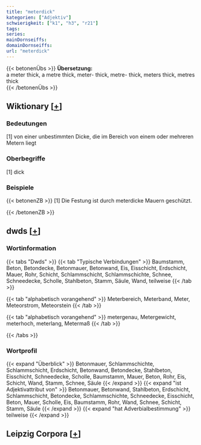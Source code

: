 ```yaml
---
title: "meterdick"
kategorien: ["Adjektiv"]
schwierigkeit: ["k1", "h3", "r21"]
tags:
series:
mainDornseiffs:
domainDornseiffs:
url: "meterdick"
---
```


{{< betonenÜbs >}}
**Übersetzung:**  
a meter thick, a metre thick, meter- thick, metre- thick, meters thick, metres thick  
{{< /betonenÜbs >}}

## Wiktionary [[+](https://de.wiktionary.org/wiki/meterdick)]

### Bedeutungen
[1] von einer unbestimmten Dicke, die im Bereich von einem oder mehreren Metern liegt  

### Oberbegriffe
[1] dick  

### Beispiele
{{< betonenZB >}}
[1] Die Festung ist durch meterdicke Mauern geschützt.  

{{< /betonenZB >}}


## dwds [[+](https://www.dwds.de/wb/meterdick)]

### Wortinformation
{{< tabs "Dwds" >}}
{{< tab "Typische Verbindungen" >}}
Baumstamm, Beton, Betondecke, Betonmauer, Betonwand, Eis, Eisschicht, Erdschicht, Mauer, Rohr, Schicht, Schlammschicht, Schlammschichte, Schnee, Schneedecke, Scholle, Stahlbeton, Stamm, Säule, Wand, teilweise
{{< /tab >}}

{{< tab "alphabetisch vorangehend" >}}
Meterbereich, Meterband, Meter, Meteorstrom, Meteorstein
{{< /tab >}}

{{< tab "alphabetisch vorangehend" >}}
metergenau, Metergewicht, meterhoch, meterlang, Metermaß
{{< /tab >}}

{{< /tabs >}}

### Wortprofil
{{< expand "Überblick" >}} Betonmauer, Schlammschichte, Schlammschicht, Erdschicht, Betonwand, Betondecke, Stahlbeton, Eisschicht, Schneedecke, Scholle, Baumstamm, Mauer, Beton, Rohr, Eis, Schicht, Wand, Stamm, Schnee, Säule {{< /expand >}}
{{< expand "ist Adjektivattribut von" >}} Betonmauer, Betonwand, Stahlbeton, Erdschicht, Schlammschicht, Betondecke, Schlammschichte, Schneedecke, Eisschicht, Beton, Mauer, Scholle, Eis, Baumstamm, Rohr, Wand, Schnee, Schicht, Stamm, Säule {{< /expand >}}
{{< expand "hat Adverbialbestimmung" >}} teilweise {{< /expand >}}

## Leipzig Corpora [[+](https://corpora.uni-leipzig.de/en/res?word=meterdick&corpusId=deu_newscrawl-public_2018)]

